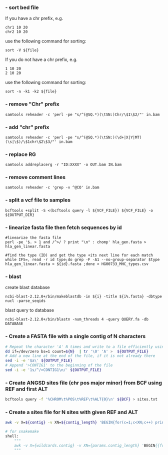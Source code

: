 ####

### - sort bed file

If you have a chr prefix, e.g.
```
chr1 10 20
chr2 10 20
```

use the following command for sorting:
```
sort -V ${file}
```

If you do not have a chr prefix, e.g.

```
1 10 20
2 10 20
```

use the following command for sorting:
```
sort -n -k1 -k2 ${file}
```
### - remove "Chr" prefix
```
samtools reheader -c 'perl -pe "s/^(@SQ.*)(\tSN:)Chr/\$1\$2/"' in.bam
```

### - add "chr" prefix
```
samtools reheader -c 'perl -pe "s/^(@SQ.*)(\tSN:)(\d+|X|Y|MT)(\s|\$)/\$1chr\$2\$3/"' in.bam
```

### - replace RG
```
samtools addreplacerg -r "ID:XXXX" -o OUT.bam IN.bam
```

### - remove comment lines
```
samtools reheader -c 'grep -v ^@CO' in.bam
```


### - split a vcf file to samples
```
bcftools +split -S <(bcftools query -l ${VCF_FILE}) ${VCF_FILE} -o ${OUTPUT_DIR}
```

### - linearize fasta file then fetch sequences by id
```
#linearize the fasta file 
perl -pe '$. > 1 and /^>/ ? print "\n" : chomp' hla_gen.fasta > hla_gen_linear.fasta

#find the type (ID) and get the type +its next line for each match
while IFS=, read -r id type;do grep -F -A1 --no-group-separator $type hla_gen_linear.fasta > ${id}.fasta ;done < HG00733_MHC_types.csv 
```

### - blast

create blast database
```
ncbi-blast-2.12.0+/bin/makeblastdb -in ${i} -title ${i%.fasta} -dbtype nucl -parse_seqids
```

blast query to database
```
ncbi-blast-2.12.0+/bin/blastn -num_threads 4 -query QUERY.fa -db DATABASE 
```


### - Create a FASTA file with a single contig of N characters

```bash
# Repeat the character 'A' N times and write to a file efficiently using "dd"
dd if=/dev/zero bs=1 count=${N}  | tr '\0' 'A' >  ${OUTPUT_FILE}
# Add a new line at the end of the file, if it is not already there
sed -i -e '$a\' ${OUTPUT_FILE} 
# Append '>CONTIG1' to the beginning of the file
sed -i -e '1s/^/>CONTIG1\n/' ${OUTPUT_FILE}
```


### - Create ANGSD sites file (chr pos major minor) from BCF using REF and first ALT 

```bash
bcftools query -f '%CHROM\t%POS\t%REF\t%ALT{0}\n' ${BCF} > sites.txt
```



### - Create a sites file for N sites with given REF and ALT

```bash
awk -v X=${contig} -v XN=${contig_length} 'BEGIN{for(c=1;c<XN;c++) printf "%s\t%d\tA\tC\n",X,c}' > ${output}
```

```python
# for snakemake
shell:
    """
    awk -v X={wildcards.contig} -v XN={params.contig_length} 'BEGIN{{for(c=1;c<XN;c++) printf "%s\\t%d\\tA\\tC\\n",X,c}}' > {output}
    """
```
